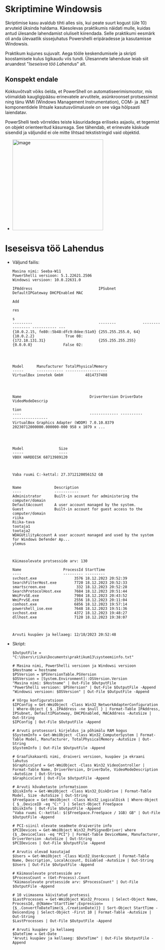 # Skriptimine Windowsis

Skriptimise kasu avaldub tihti alles siis, kui peate suurt kogust (üle 10) arvuteid üksinda haldama. 
Käesolevas praktikumis näidati mulle, kuidas antud ülesande lahendamist oluliselt kiirendada. 
Selle praktikumi eesmärk oli anda ülevaatlik sissejuhatus Powershelli eripäradesse ja kasutamisse Windowsis.

Praktikum kujunes sujuvalt. Aega tööle keskendumisele ja skripti koostamisele kulus ligikaudu viis tundi. Ülesannete lahenduse leiab siit aruandest "_Iseseisva töö Lahendus_" alt.

## Konspekt endale
Kokkuvõtvalt võiks öelda, et PowerShell on automatiseerimismootor, mis võimaldab kaugligipääsu
erinevatele arvutitele, asünkroonset protsessimist ning tänu WMI (Windows Management
Instrumentation), COM- ja .NET komponentidele lihtsale kasutusvõimalusele on see väga hõlpsasti
laiendatav.

PowerShelli teeb võrreldes teiste käsuridadega eriliseks asjaolu, et tegemist on objekt orienteeritud
käsureaga. See tähendab, et erinevate käskude sisendid ja väljundid ei ole mitte lihtsad tekstistringid
vaid objektid. 

*  <img width="294" alt="image" src="https://github.com/riikaseeba/opsys2023/assets/144622934/018a7a6b-0b7b-4c45-875e-51778e70872f">

# Iseseisva töö Lahendus
* Väljund failis:

      Masina nimi: Seeba-W11
      PowerShelli versioon: 5.1.22621.2506
      Windowsi versioon: 10.0.22631.0
      
      IPAddress                              IPSubnet            DefaultIPGateway DHCPEnabled MAC
                                                                                              Add
                                                                                              res
                                                                                              s  
      ---------                              --------            ---------------- ----------- ---
      {10.0.2.15, fe80::5b48:dfc9:8dee:51a9} {255.255.255.0, 64} {10.0.2.2}              True 08:
      {172.18.131.31}                        {255.255.255.255}   {0.0.0.0}              False 02:
      
      
      
      
      Model      Manufacturer TotalPhysicalMemory
      -----      ------------ -------------------
      VirtualBox innotek GmbH          4814737408
      
      
      
      
      Name                               DriverVersion DriverDate                VideoModeDescrip
                                                                                 tion            
      ----                               ------------- ----------                ----------------
      VirtualBox Graphics Adapter (WDDM) 7.0.10.8379   20230712000000.000000-000 958 x 1079 x ...
      
      
      
      
      Model                Size
      -----                ----
      VBOX HARDDISK 68713989120
      
      
      
      Vaba ruumi C:-kettal: 27.3712120056152 GB
      
      
      Name               Description                                                             
      ----               -----------                                                             
      Administrator      Built-in account for administering the computer/domain                  
      DefaultAccount     A user account managed by the system.                                   
      Guest              Built-in account for guest access to the computer/domain                
      riika                                                                                      
      Riika-tava                                                                                 
      tootaja1                                                                                   
      tootaja2                                                                                   
      WDAGUtilityAccount A user account managed and used by the system for Windows Defender Ap...
      ylemus                                                                                     
      
      
      
      Käimasolevate protsesside arv: 130
      
      Name                   ProcessId StartTime          
      ----                   --------- ---------          
      svchost.exe                 3576 18.12.2023 20:52:39
      SearchFilterHost.exe        7720 18.12.2023 20:52:33
      smartscreen.exe              332 18.12.2023 20:52:28
      SearchProtocolHost.exe      7684 18.12.2023 20:51:44
      WmiPrvSE.exe                7984 18.12.2023 20:43:52
      WmiPrvSE.exe                2556 18.12.2023 20:11:04
      conhost.exe                 6856 18.12.2023 19:57:14
      powershell_ise.exe          7648 18.12.2023 19:51:36
      svchost.exe                 4372 18.12.2023 19:48:27
      dllhost.exe                 7120 18.12.2023 19:38:07
      
      
      
      Arvuti kuupäev ja kellaaeg: 12/18/2023 20:52:48


* Skript:

      $OutputFile = "C:\Users\riika\Documents\praktikum13\systeemiinfo.txt"
      
      # Masina nimi, PowerShelli versioon ja Windowsi versioon
      $Hostname = hostname
      $PSVersion = $PSVersionTable.PSVersion
      $OSVersion = [System.Environment]::OSVersion.Version
      "Masina nimi: $Hostname" | Out-File $OutputFile
      "PowerShelli versioon: $PSVersion" | Out-File $OutputFile -Append
      "Windowsi versioon: $OSVersion" | Out-File $OutputFile -Append
      
      # Võrgu konfiguratsioon
      $IPConfig = Get-WmiObject -Class Win32_NetworkAdapterConfiguration | Where-Object { $_.IPAddress -ne $null } | Format-Table IPAddress, IPSubnet, DefaultIPGateway, DHCPEnabled, MACAddress -AutoSize | Out-String
      $IPConfig | Out-File $OutputFile -Append
      
      # Arvuti protsessori kirjeldus ja põhimälu RAM kogus
      $SystemInfo = Get-WmiObject -Class Win32_ComputerSystem | Format-Table Model, Manufacturer, TotalPhysicalMemory -AutoSize | Out-String
      $SystemInfo | Out-File $OutputFile -Append
      
      # Graafikakaardi nimi, draiveri versioon, kuupäev ja ekraani lahutus
      $GraphicsCard = Get-WmiObject -Class Win32_VideoController | Format-Table Name, DriverVersion, DriverDate, VideoModeDescription -AutoSize | Out-String
      $GraphicsCard | Out-File $OutputFile -Append
      
      # Arvuti kõvaketaste informatsioon
      $DiskInfo = Get-WmiObject -Class Win32_DiskDrive | Format-Table Model, Size -AutoSize | Out-String
      $FreeSpace = Get-WmiObject -Class Win32_LogicalDisk | Where-Object { $_.DeviceID -eq "C:" } | Select-Object FreeSpace
      $DiskInfo | Out-File $OutputFile -Append
      "Vaba ruumi C:-kettal: $($FreeSpace.FreeSpace / 1GB) GB" | Out-File $OutputFile -Append
      
      # PCI-siinil olevate seadmete draiverite info
      $PCIDevices = Get-WmiObject Win32_PnPSignedDriver| where {$_.DeviceClass -eq "PCI"} | Format-Table DeviceName, Manufacturer, DriverVersion -AutoSize | Out-String
      $PCIDevices | Out-File $OutputFile -Append
      
      # Arvutis olevad kasutajad
      $Users = Get-WmiObject -Class Win32_UserAccount | Format-Table Name, Description, LocalAccount, Disabled -AutoSize | Out-String
      $Users | Out-File $OutputFile -Append
      
      # Käimasolevate protsesside arv
      $ProcessCount = (Get-Process).Count
      "Käimasolevate protsesside arv: $ProcessCount" | Out-File $OutputFile -Append
      
      # 10 viimasena käivitatud protsessi
      $LastProcesses = Get-WmiObject Win32_Process | Select-Object Name, ProcessId, @{Name='StartTime';Expression={$_.ConvertToDateTime($_.CreationDate)}} | Sort-Object StartTime -Descending | Select-Object -First 10 | Format-Table -AutoSize | Out-String
      $LastProcesses | Out-File $OutputFile -Append
      
      # Arvuti kuupäev ja kellaaeg
      $DateTime = Get-Date
      "Arvuti kuupäev ja kellaaeg: $DateTime" | Out-File $OutputFile -Append
